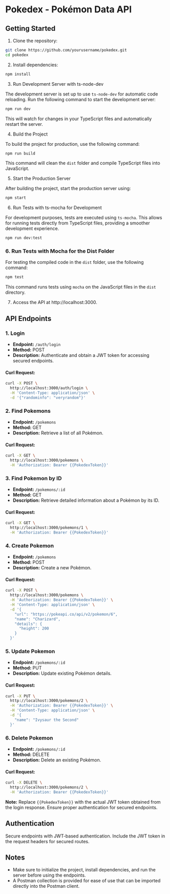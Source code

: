 # Pokedex - Pokémon Data API

## Getting Started

1. Clone the repository:

```bash
git clone https://github.com/yourusername/pokedex.git
cd pokedex
```

2. Install dependencies:

```bash
npm install
```

3. Run Development Server with ts-node-dev

The development server is set up to use `ts-node-dev` for automatic code reloading. Run the following command to start the development server:

```bash
npm run dev
```

This will watch for changes in your TypeScript files and automatically restart the server.

4. Build the Project

To build the project for production, use the following command:

```bash
npm run build
```

This command will clean the `dist` folder and compile TypeScript files into JavaScript.

5. Start the Production Server

After building the project, start the production server using:

```bash
npm start
```

6. Run Tests with ts-mocha for Development

For development purposes, tests are executed using `ts-mocha`. This allows for running tests directly from TypeScript files, providing a smoother development experience.

```bash
npm run dev:test
```

### 6. Run Tests with Mocha for the Dist Folder

For testing the compiled code in the `dist` folder, use the following command:

```bash
npm test
```

This command runs tests using `mocha` on the JavaScript files in the `dist` directory.

7. Access the API at http://localhost:3000.

## API Endpoints

### 1. **Login**

- **Endpoint:** `/auth/login`
- **Method:** POST
- **Description:** Authenticate and obtain a JWT token for accessing secured endpoints.

#### Curl Request:

```bash
curl -X POST \
  http://localhost:3000/auth/login \
  -H 'Content-Type: application/json' \
  -d '{"randominfo": "veryrandom"}'
```

### 2. **Find Pokemons**

- **Endpoint:** `/pokemons`
- **Method:** GET
- **Description:** Retrieve a list of all Pokémon.

#### Curl Request:

```bash
curl -X GET \
  http://localhost:3000/pokemons \
  -H 'Authorization: Bearer {{PokedexToken}}'
```

### 3. **Find Pokemon by ID**

- **Endpoint:** `/pokemons/:id`
- **Method:** GET
- **Description:** Retrieve detailed information about a Pokémon by its ID.

#### Curl Request:

```bash
curl -X GET \
  http://localhost:3000/pokemons/1 \
  -H 'Authorization: Bearer {{PokedexToken}}'
```

### 4. **Create Pokemon**

- **Endpoint:** `/pokemons`
- **Method:** POST
- **Description:** Create a new Pokémon.

#### Curl Request:

```bash
curl -X POST \
  http://localhost:3000/pokemons \
  -H 'Authorization: Bearer {{PokedexToken}}' \
  -H 'Content-Type: application/json' \
  -d '{
    "url": "https://pokeapi.co/api/v2/pokemon/6",
    "name": "Charizard",
    "details": {
      "height": 200
    }
  }'
```

### 5. **Update Pokemon**

- **Endpoint:** `/pokemons/:id`
- **Method:** PUT
- **Description:** Update existing Pokémon details.

#### Curl Request:

```bash
curl -X PUT \
  http://localhost:3000/pokemons/2 \
  -H 'Authorization: Bearer {{PokedexToken}}' \
  -H 'Content-Type: application/json' \
  -d '{
    "name": "Ivysaur the Second"
  }'
```

### 6. **Delete Pokemon**

- **Endpoint:** `/pokemons/:id`
- **Method:** DELETE
- **Description:** Delete an existing Pokémon.

#### Curl Request:

```bash
curl -X DELETE \
  http://localhost:3000/pokemons/2 \
  -H 'Authorization: Bearer {{PokedexToken}}'
```

**Note:** Replace `{{PokedexToken}}` with the actual JWT token obtained from the login response. Ensure proper authentication for secured endpoints.

## Authentication

Secure endpoints with JWT-based authentication. Include the JWT token in the request headers for secured routes.

## Notes

- Make sure to initialize the project, install dependencies, and run the server before using the endpoints.
- A Postman collection is provided for ease of use that can be imported directly into the Postman client.
